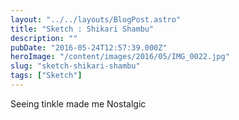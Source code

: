 ```yaml
---
layout: "../../layouts/BlogPost.astro"
title: "Sketch : Shikari Shambu"
description: ""
pubDate: "2016-05-24T12:57:39.000Z"
heroImage: "/content/images/2016/05/IMG_0022.jpg"
slug: "sketch-shikari-shambu"
tags: ["Sketch"]
---
```


Seeing tinkle made me Nostalgic

